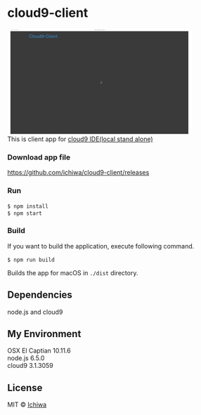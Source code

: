 # cloud9-client
![demo](./demo_img.gif)  
This is client app for [cloud9 IDE(local stand alone)](https://github.com/c9/core)


### Download app file
https://github.com/ichiwa/cloud9-client/releases

### Run

```
$ npm install
$ npm start
```

### Build
If you want to build the application, execute following command.
```
$ npm run build
```
Builds the app for macOS in `./dist` directory.

## Dependencies

node.js and cloud9 

## My Environment
OSX El Captian 10.11.6  
node.js 6.5.0  
cloud9 3.1.3059  

## License

MIT © [Ichiwa](https://github.com/ichiwa)
